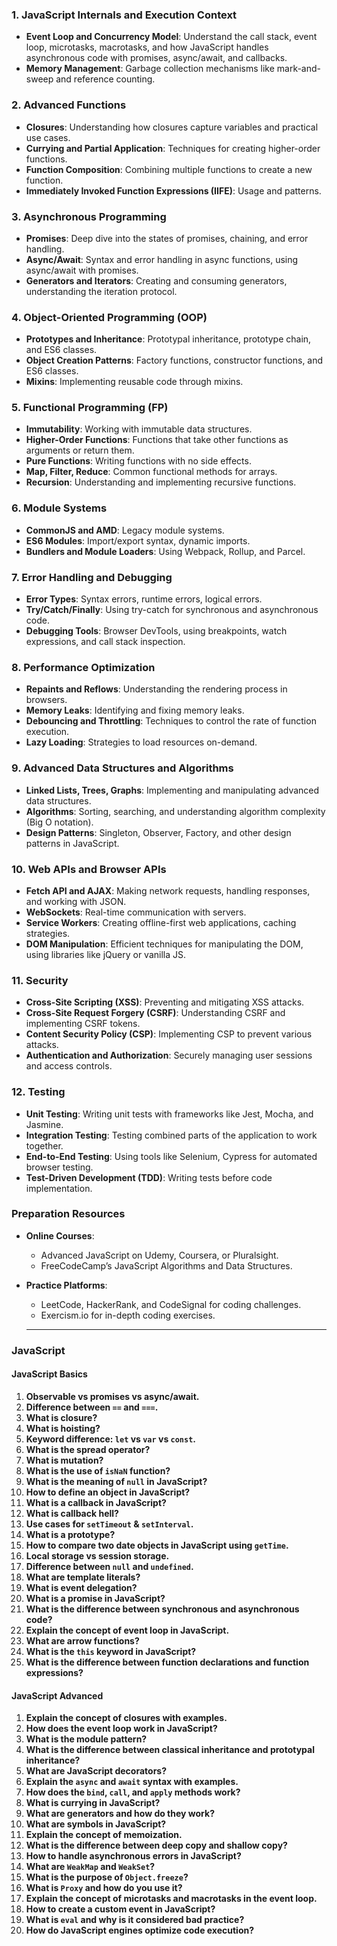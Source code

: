 ### 1. **JavaScript Internals and Execution Context**

- **Event Loop and Concurrency Model**: Understand the call stack, event loop, microtasks, macrotasks, and how JavaScript handles asynchronous code with promises, async/await, and callbacks.
- **Memory Management**: Garbage collection mechanisms like mark-and-sweep and reference counting.

### 2. **Advanced Functions**

- **Closures**: Understanding how closures capture variables and practical use cases.
- **Currying and Partial Application**: Techniques for creating higher-order functions.
- **Function Composition**: Combining multiple functions to create a new function.
- **Immediately Invoked Function Expressions (IIFE)**: Usage and patterns.

### 3. **Asynchronous Programming**

- **Promises**: Deep dive into the states of promises, chaining, and error handling.
- **Async/Await**: Syntax and error handling in async functions, using async/await with promises.
- **Generators and Iterators**: Creating and consuming generators, understanding the iteration protocol.

### 4. **Object-Oriented Programming (OOP)**

- **Prototypes and Inheritance**: Prototypal inheritance, prototype chain, and ES6 classes.
- **Object Creation Patterns**: Factory functions, constructor functions, and ES6 classes.
- **Mixins**: Implementing reusable code through mixins.

### 5. **Functional Programming (FP)**

- **Immutability**: Working with immutable data structures.
- **Higher-Order Functions**: Functions that take other functions as arguments or return them.
- **Pure Functions**: Writing functions with no side effects.
- **Map, Filter, Reduce**: Common functional methods for arrays.
- **Recursion**: Understanding and implementing recursive functions.

### 6. **Module Systems**

- **CommonJS and AMD**: Legacy module systems.
- **ES6 Modules**: Import/export syntax, dynamic imports.
- **Bundlers and Module Loaders**: Using Webpack, Rollup, and Parcel.

### 7. **Error Handling and Debugging**

- **Error Types**: Syntax errors, runtime errors, logical errors.
- **Try/Catch/Finally**: Using try-catch for synchronous and asynchronous code.
- **Debugging Tools**: Browser DevTools, using breakpoints, watch expressions, and call stack inspection.

### 8. **Performance Optimization**

- **Repaints and Reflows**: Understanding the rendering process in browsers.
- **Memory Leaks**: Identifying and fixing memory leaks.
- **Debouncing and Throttling**: Techniques to control the rate of function execution.
- **Lazy Loading**: Strategies to load resources on-demand.

### 9. **Advanced Data Structures and Algorithms**

- **Linked Lists, Trees, Graphs**: Implementing and manipulating advanced data structures.
- **Algorithms**: Sorting, searching, and understanding algorithm complexity (Big O notation).
- **Design Patterns**: Singleton, Observer, Factory, and other design patterns in JavaScript.

### 10. **Web APIs and Browser APIs**

- **Fetch API and AJAX**: Making network requests, handling responses, and working with JSON.
- **WebSockets**: Real-time communication with servers.
- **Service Workers**: Creating offline-first web applications, caching strategies.
- **DOM Manipulation**: Efficient techniques for manipulating the DOM, using libraries like jQuery or vanilla JS.

### 11. **Security**

- **Cross-Site Scripting (XSS)**: Preventing and mitigating XSS attacks.
- **Cross-Site Request Forgery (CSRF)**: Understanding CSRF and implementing CSRF tokens.
- **Content Security Policy (CSP)**: Implementing CSP to prevent various attacks.
- **Authentication and Authorization**: Securely managing user sessions and access controls.

### 12. **Testing**

- **Unit Testing**: Writing unit tests with frameworks like Jest, Mocha, and Jasmine.
- **Integration Testing**: Testing combined parts of the application to work together.
- **End-to-End Testing**: Using tools like Selenium, Cypress for automated browser testing.
- **Test-Driven Development (TDD)**: Writing tests before code implementation.

### Preparation Resources

- **Online Courses**:
  - Advanced JavaScript on Udemy, Coursera, or Pluralsight.
  - FreeCodeCamp’s JavaScript Algorithms and Data Structures.

- **Practice Platforms**:
  - LeetCode, HackerRank, and CodeSignal for coding challenges.
  - Exercism.io for in-depth coding exercises.
 
  - -----------------


### JavaScript

#### JavaScript Basics
1. **Observable vs promises vs async/await.**
2. **Difference between `==` and `===`.**
3. **What is closure?**
4. **What is hoisting?**
5. **Keyword difference: `let` vs `var` vs `const`.**
6. **What is the spread operator?**
7. **What is mutation?**
8. **What is the use of `isNaN` function?**
9. **What is the meaning of `null` in JavaScript?**
10. **How to define an object in JavaScript?**
11. **What is a callback in JavaScript?**
12. **What is callback hell?**
13. **Use cases for `setTimeout` & `setInterval`.**
14. **What is a prototype?**
15. **How to compare two date objects in JavaScript using `getTime`.**
16. **Local storage vs session storage.**
17. **Difference between `null` and `undefined`.**
18. **What are template literals?**
19. **What is event delegation?**
20. **What is a promise in JavaScript?**
21. **What is the difference between synchronous and asynchronous code?**
22. **Explain the concept of event loop in JavaScript.**
23. **What are arrow functions?**
24. **What is the `this` keyword in JavaScript?**
25. **What is the difference between function declarations and function expressions?**

#### JavaScript Advanced
1. **Explain the concept of closures with examples.**
2. **How does the event loop work in JavaScript?**
3. **What is the module pattern?**
4. **What is the difference between classical inheritance and prototypal inheritance?**
5. **What are JavaScript decorators?**
6. **Explain the `async` and `await` syntax with examples.**
7. **How does the `bind`, `call`, and `apply` methods work?**
8. **What is currying in JavaScript?**
9. **What are generators and how do they work?**
10. **What are symbols in JavaScript?**
11. **Explain the concept of memoization.**
12. **What is the difference between deep copy and shallow copy?**
13. **How to handle asynchronous errors in JavaScript?**
14. **What are `WeakMap` and `WeakSet`?**
15. **What is the purpose of `Object.freeze`?**
16. **What is `Proxy` and how do you use it?**
17. **Explain the concept of microtasks and macrotasks in the event loop.**
18. **How to create a custom event in JavaScript?**
19. **What is `eval` and why is it considered bad practice?**
20. **How do JavaScript engines optimize code execution?**


